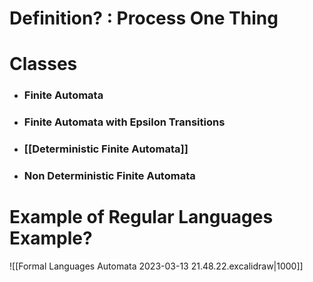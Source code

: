 # Definition? : Process One Thing

# Classes 

- ### Finite Automata
- ### Finite Automata with Epsilon Transitions
- ### [[Deterministic Finite Automata]]
- ### Non Deterministic Finite Automata

# Example of Regular Languages Example?
![[Formal Languages Automata 2023-03-13 21.48.22.excalidraw|1000]]